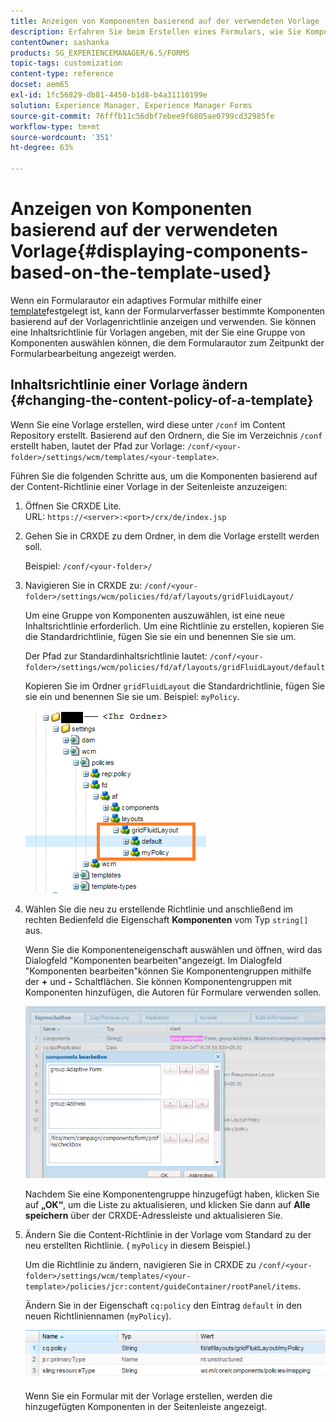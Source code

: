 ```yaml
---
title: Anzeigen von Komponenten basierend auf der verwendeten Vorlage
description: Erfahren Sie beim Erstellen eines Formulars, wie Sie Komponenten in der Seitenleiste basierend auf der ausgewählten Vorlage aktivieren können.
contentOwner: sashanka
products: SG_EXPERIENCEMANAGER/6.5/FORMS
topic-tags: customization
content-type: reference
docset: aem65
exl-id: 1fc56829-db81-4450-b1d8-b4a31110199e
solution: Experience Manager, Experience Manager Forms
source-git-commit: 76fffb11c56dbf7ebee9f6805ae0799cd32985fe
workflow-type: tm+mt
source-wordcount: '351'
ht-degree: 63%

---
```


# Anzeigen von Komponenten basierend auf der verwendeten Vorlage{#displaying-components-based-on-the-template-used}

Wenn ein Formularautor ein adaptives Formular mithilfe einer [template](../../forms/using/template-editor.md)festgelegt ist, kann der Formularverfasser bestimmte Komponenten basierend auf der Vorlagenrichtlinie anzeigen und verwenden. Sie können eine Inhaltsrichtlinie für Vorlagen angeben, mit der Sie eine Gruppe von Komponenten auswählen können, die dem Formularautor zum Zeitpunkt der Formularbearbeitung angezeigt werden.

## Inhaltsrichtlinie einer Vorlage ändern {#changing-the-content-policy-of-a-template}

Wenn Sie eine Vorlage erstellen, wird diese unter `/conf` im Content Repository erstellt. Basierend auf den Ordnern, die Sie im Verzeichnis `/conf` erstellt haben, lautet der Pfad zur Vorlage: `/conf/<your-folder>/settings/wcm/templates/<your-template>`.

Führen Sie die folgenden Schritte aus, um die Komponenten basierend auf der Content-Richtlinie einer Vorlage in der Seitenleiste anzuzeigen:

1. Öffnen Sie CRXDE Lite.\
   URL: `https://<server>:<port>/crx/de/index.jsp`
1. Gehen Sie in CRXDE zu dem Ordner, in dem die Vorlage erstellt werden soll.

   Beispiel: `/conf/<your-folder>/`

1. Navigieren Sie in CRXDE zu: `/conf/<your-folder>/settings/wcm/policies/fd/af/layouts/gridFluidLayout/`

   Um eine Gruppe von Komponenten auszuwählen, ist eine neue Inhaltsrichtlinie erforderlich. Um eine Richtlinie zu erstellen, kopieren Sie die Standardrichtlinie, fügen Sie sie ein und benennen Sie sie um.

   Der Pfad zur Standardinhaltsrichtlinie lautet: `/conf/<your-folder>/settings/wcm/policies/fd/af/layouts/gridFluidLayout/default`

   Kopieren Sie im Ordner `gridFluidLayout` die Standardrichtlinie, fügen Sie sie ein und benennen Sie sie um. Beispiel: `myPolicy`.

   ![Kopieren von Standardrichtlinien](assets/crx-default1.png)

1. Wählen Sie die neu zu erstellende Richtlinie und anschließend im rechten Bedienfeld die Eigenschaft **Komponenten** vom Typ `string[]` aus.

   Wenn Sie die Komponenteneigenschaft auswählen und öffnen, wird das Dialogfeld &quot;Komponenten bearbeiten&quot;angezeigt. Im Dialogfeld &quot;Komponenten bearbeiten&quot;können Sie Komponentengruppen mithilfe der **+** und **-** Schaltflächen. Sie können Komponentengruppen mit Komponenten hinzufügen, die Autoren für Formulare verwenden sollen. 

   ![Hinzufügen oder Entfernen von Komponenten in der Richtlinie](assets/add-components-list1.png)

   Nachdem Sie eine Komponentengruppe hinzugefügt haben, klicken Sie auf **„OK“**, um die Liste zu aktualisieren, und klicken Sie dann auf **Alle speichern** über der CRXDE-Adressleiste und aktualisieren Sie.

1. Ändern Sie die Content-Richtlinie in der Vorlage vom Standard zu der neu erstellten Richtlinie. ( `myPolicy` in diesem Beispiel.)

   Um die Richtlinie zu ändern, navigieren Sie in CRXDE zu `/conf/<your-folder>/settings/wcm/templates/<your-template>/policies/jcr:content/guideContainer/rootPanel/items`.

   Ändern Sie in der Eigenschaft `cq:policy` den Eintrag `default` in den neuen Richtliniennamen (`myPolicy`).

   ![Aktualisierte Content-Richtlinie für Vorlagen](assets/updated-policy.png)

   Wenn Sie ein Formular mit der Vorlage erstellen, werden die hinzugefügten Komponenten in der Seitenleiste angezeigt.
